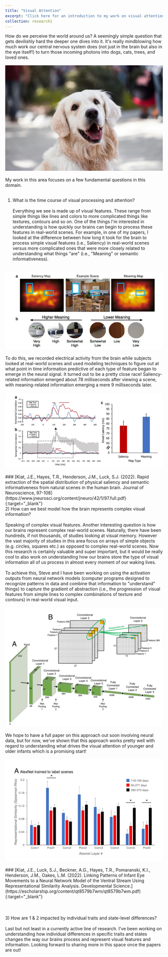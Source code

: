 ```yaml
---
title: "Visual Attention"
excerpt: "Click here for an introduction to my work on visual attention<br/><br/><img src='/images/attention.webp'>"
collection: research1
---
```

How do we perceive the world around us? A seemingly simple question that gets devilishly hard the deeper one dives into it. It's really mindblowing how much work our central nervous system does (not just in the brain but also in the eye itself!) to turn those incoming photons into dogs, cats, trees, and loved ones.
<br/><br/>
<img src='/images/dog.jpg'>
<br/><br/>
My work in this area focuses on a few fundamental questions in this domain.
<br/><br/>
1) What is the time course of visual processing and attention?
<br/><br/>
Everything we see is made up of visual features. These range from simple things like lines and colors to more complicated things like textures, contours and so on. One of the things I'm interested in understanding is how quickly our brains can begin to process these features in real-world scenes. For example, in one of my papers, I looked at the difference between how long it took for the brain to process simple visual features (i.e., Saliency) in real-world scenes versus more complicated ones that were more closely related to understanding what things "are" (i.e., "Meaning" or semantic informativeness). 
<br/><br/>
<img src='/images/rsa1.jpg'>
<br/><br/>
To do this, we recorded electrical activity from the brain while subjects looked at real-world scenes and used modeling techniques to figure out at what point in time information predictive of each type of feature began to emerge in the neural signal. It turned out to be a pretty close race! Saliency-related information emerged about 78 milliseconds after viewing a scene, with meaning-related information emerging a mere 9 milliseconds later.
<br/><br/>
<img src='/images/rsa2.jpg'>
<br/><br/>
### [Kiat, J.E., Hayes, T.R., Henderson, J.M., Luck, S.J. (2022). Rapid extraction of the spatial distribution of physical saliency and semantic informativeness from natural scenes in the human brain. Journal of Neuroscience, 97-108](https://www.jneurosci.org/content/jneuro/42/1/97.full.pdf){:target="_blank"}
<br/>
2) How can we best model how the brain represents complex visual information?
<br/><br/>
Speaking of complex visual features. Another interesting question is how our brains represent complex real-world scenes. Naturally, there have been hundreds, if not thousands, of studies looking at visual memory. However the vast majority of studies in this area focus on arrays of simple objects (e.g. circles, squares etc.) as opposed to complex real-world scenes. Now this research is certainly valuable and super important, but it would be really cool to also work on understanding how our brains store the type of visual information all of us process in almost every moment of our waking lives.
<br/><br/>
To achieve this, Steve and I have been working on using the activation outputs from neural network models (computer programs designed to recognize patterns in data and combine that information to "understand" things) to capture the gradient of abstraction (i.e., the progression of visual features from simple lines to complex combinations of texture and contours) in real-world visual input. 
<br/><br/>
<img src='/images/infant1.jpg'>
<br/><br/>
We hope to have a full paper on this approach out soon involving neural data, but for now, we've shown that this approach works pretty well with regard to understanding what drives the visual attention of younger and older infants which is a promising start!
<br/><br/>
<img src='/images/infant2.jpg'>
<br/><br/>
### [Kiat, J.E., Luck, S.J., Beckner, A.G., Hayes, T.R., Pomaranski, K.I., Henderson, J.M., Oakes, L.M. (2022). Linking Patterns of Infant Eye Movements to a Neural Network Model of the Ventral Stream Using Representational Similarity Analysis. Developmental Science.](https://escholarship.org/content/qt8579b7wm/qt8579b7wm.pdf){:target="_blank"}
<br/><br/>
<br/><br/>
3) How are 1 & 2 impacted by individual traits and state-level differences?
<br/><br/>
Last but not least in a currently active line of research. I've been working on understanding how individual differences in specific traits and states changes the way our brains process and represent visual features and information. Looking forward to sharing more in this space once the papers are out!

